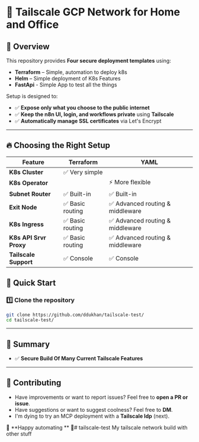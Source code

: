# 🚀 Tailscale GCP Network for Home and Office

## 🌟 Overview  

This repository provides **Four secure deployment templates** using:  
- **Terraform** – Simple, automation to deploy k8s  
- **Helm** – Simple deployment of K8s Features
- **FastApi** - Simple App to test all the things  

Setup is designed to:  
- ✅ **Expose only what you choose to the public internet**  
- ✅ **Keep the n8n UI, login, and workflows private** using **Tailscale**  
- ✅ **Automatically manage SSL certificates** via Let's Encrypt  

---

## 🔥 Choosing the Right Setup  

| Feature          | Terraform      | YAML             |
|------------------|----------------|------------------|
| **K8s Cluster**  | ✅ Very simple |                  |
| **K8s Operator** |                 | ⚡ More flexible |
| **Subnet Router**| ✅ Built-in    | ✅ Built-in |
| **Exit Node**    | ✅ Basic routing | ✅ Advanced routing & middleware |
| **K8s Ingress**  | ✅ Basic routing | ✅ Advanced routing & middleware |
| **K8s API Srvr Proxy**| ✅ Basic routing | ✅ Advanced routing & middleware |
| **Tailscale Support** | ✅ Console | ✅ Console |


## 🚀 Quick Start  

### 1️⃣ Clone the repository  
```sh
git clone https://github.com/ddukhan/tailscale-test/
cd tailscale-test/
```

---

## 📌 Summary  

- ✅ **Secure Build Of Many Current Tailscale Features**  

---

## 🤝 Contributing  

- Have improvements or want to report issues? Feel free to **open a PR or issue**.
- Have suggestions  or want to suggest coolness? Feel free to **DM**.
- I'm dying to try an MCP deployment with a **Tailscale Idp** (next).


🔗 **Happy automating ** 🚀# tailscale-test
My tailscale network build with other stuff
